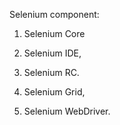 Selenium component:

1.  Selenium Core

2.  Selenium IDE, 

3. Selenium RC.

4.  Selenium Grid, 

5.  Selenium WebDriver.
